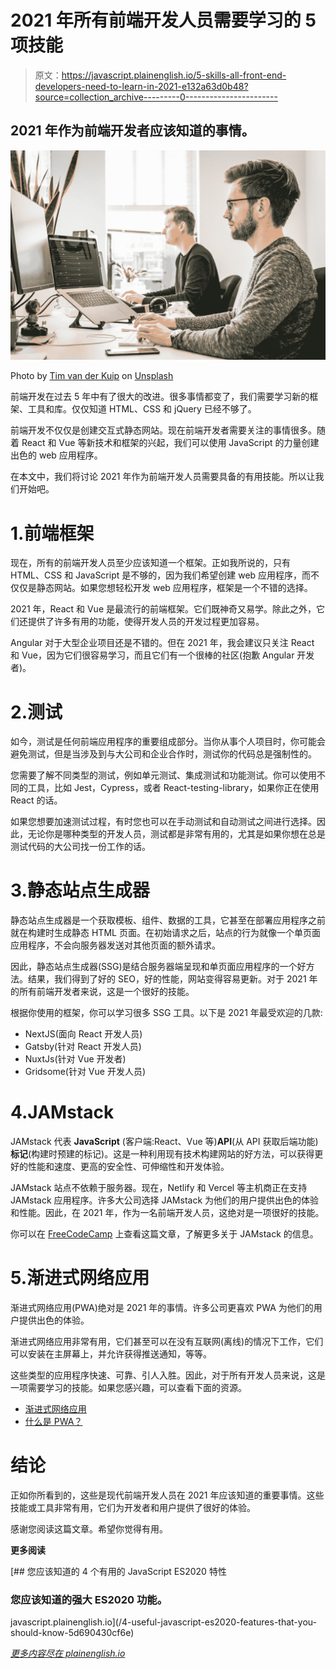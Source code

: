 # 2021 年所有前端开发人员需要学习的 5 项技能

> 原文：<https://javascript.plainenglish.io/5-skills-all-front-end-developers-need-to-learn-in-2021-e132a63d0b48?source=collection_archive---------0----------------------->

## 2021 年作为前端开发者应该知道的事情。

![](img/924902a121fedc12856580a72b75d3cf.png)

Photo by [Tim van der Kuip](https://unsplash.com/@timmykp?utm_source=medium&utm_medium=referral) on [Unsplash](https://unsplash.com?utm_source=medium&utm_medium=referral)

前端开发在过去 5 年中有了很大的改进。很多事情都变了，我们需要学习新的框架、工具和库。仅仅知道 HTML、CSS 和 jQuery 已经不够了。

前端开发不仅仅是创建交互式静态网站。现在前端开发者需要关注的事情很多。随着 React 和 Vue 等新技术和框架的兴起，我们可以使用 JavaScript 的力量创建出色的 web 应用程序。

在本文中，我们将讨论 2021 年作为前端开发人员需要具备的有用技能。所以让我们开始吧。

# 1.前端框架

现在，所有的前端开发人员至少应该知道一个框架。正如我所说的，只有 HTML、CSS 和 JavaScript 是不够的，因为我们希望创建 web 应用程序，而不仅仅是静态网站。如果您想轻松开发 web 应用程序，框架是一个不错的选择。

2021 年，React 和 Vue 是最流行的前端框架。它们既神奇又易学。除此之外，它们还提供了许多有用的功能，使得开发人员的开发过程更加容易。

Angular 对于大型企业项目还是不错的。但在 2021 年，我会建议只关注 React 和 Vue，因为它们很容易学习，而且它们有一个很棒的社区(抱歉 Angular 开发者)。

# 2.测试

如今，测试是任何前端应用程序的重要组成部分。当你从事个人项目时，你可能会避免测试，但是当涉及到与大公司和企业合作时，测试你的代码总是强制性的。

您需要了解不同类型的测试，例如单元测试、集成测试和功能测试。你可以使用不同的工具，比如 Jest，Cypress，或者 React-testing-library，如果你正在使用 React 的话。

如果您想要加速测试过程，有时您也可以在手动测试和自动测试之间进行选择。因此，无论你是哪种类型的开发人员，测试都是非常有用的，尤其是如果你想在总是测试代码的大公司找一份工作的话。

# 3.静态站点生成器

静态站点生成器是一个获取模板、组件、数据的工具，它甚至在部署应用程序之前就在构建时生成静态 HTML 页面。在初始请求之后，站点的行为就像一个单页面应用程序，不会向服务器发送对其他页面的额外请求。

因此，静态站点生成器(SSG)是结合服务器端呈现和单页面应用程序的一个好方法。结果，我们得到了好的 SEO，好的性能，网站变得容易更新。对于 2021 年的所有前端开发者来说，这是一个很好的技能。

根据你使用的框架，你可以学习很多 SSG 工具。以下是 2021 年最受欢迎的几款:

*   NextJS(面向 React 开发人员)
*   Gatsby(针对 React 开发人员)
*   NuxtJs(针对 Vue 开发者)
*   Gridsome(针对 Vue 开发人员)

# 4.JAMstack

JAMstack 代表 **JavaScript** (客户端:React、Vue 等)**API**(从 API 获取后端功能)**标记**(构建时预建的标记)。这是一种利用现有技术构建网站的好方法，可以获得更好的性能和速度、更高的安全性、可伸缩性和开发体验。

JAMstack 站点不依赖于服务器。现在，Netlify 和 Vercel 等主机商正在支持 JAMstack 应用程序。许多大公司选择 JAMstack 为他们的用户提供出色的体验和性能。因此，在 2021 年，作为一名前端开发人员，这绝对是一项很好的技能。

你可以在 [FreeCodeCamp](https://www.freecodecamp.org/news/what-is-the-jamstack-and-how-do-i-host-my-website-on-it/) 上查看这篇文章，了解更多关于 JAMstack 的信息。

# 5.渐进式网络应用

渐进式网络应用(PWA)绝对是 2021 年的事情。许多公司更喜欢 PWA 为他们的用户提供出色的体验。

渐进式网络应用非常有用，它们甚至可以在没有互联网(离线)的情况下工作，它们可以安装在主屏幕上，并允许获得推送通知，等等。

这些类型的应用程序快速、可靠、引人入胜。因此，对于所有开发人员来说，这是一项需要学习的技能。如果您感兴趣，可以查看下面的资源。

*   [渐进式网络应用](https://web.dev/progressive-web-apps/)
*   [什么是 PWA？](https://www.freecodecamp.org/news/what-are-progressive-web-apps/)

# 结论

正如你所看到的，这些是现代前端开发人员在 2021 年应该知道的重要事情。这些技能或工具非常有用，它们为开发者和用户提供了很好的体验。

感谢您阅读这篇文章。希望你觉得有用。

**更多阅读**

[](/4-useful-javascript-es2020-features-that-you-should-know-5d690430cf6e) [## 您应该知道的 4 个有用的 JavaScript ES2020 特性

### 您应该知道的强大 ES2020 功能。

javascript.plainenglish.io](/4-useful-javascript-es2020-features-that-you-should-know-5d690430cf6e) 

[*更多内容尽在 plainenglish.io*](http://plainenglish.io/)
